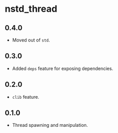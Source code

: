 # nstd_thread
## 0.4.0
- Moved out of `std`.
## 0.3.0
- Added `deps` feature for exposing dependencies.
## 0.2.0
- `clib` feature.
## 0.1.0
- Thread spawning and manipulation.
